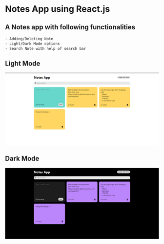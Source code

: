 # Notes App using React.js

## A Notes app with following functionalities
    - Adding/Deleting Note
    - Light/Dark Mode options
    - Search Note with help of search bar

## Light Mode
![Light mode UI for Notes app](./img/lightmode.png)

## Dark Mode
![Dark mode UI for Notes app](./img/darkmode.png)